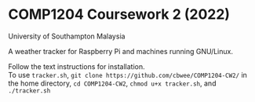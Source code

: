 # COMP1204 Coursework 2 (2022)
University of Southampton Malaysia

A weather tracker for Raspberry Pi and machines running GNU/Linux.

Follow the text instructions for installation.<br>
To use `tracker.sh`, `git clone https://github.com/cbwee/COMP1204-CW2/` in the home directory, `cd COMP1204-CW2`, `chmod u+x tracker.sh`, and `./tracker.sh`
